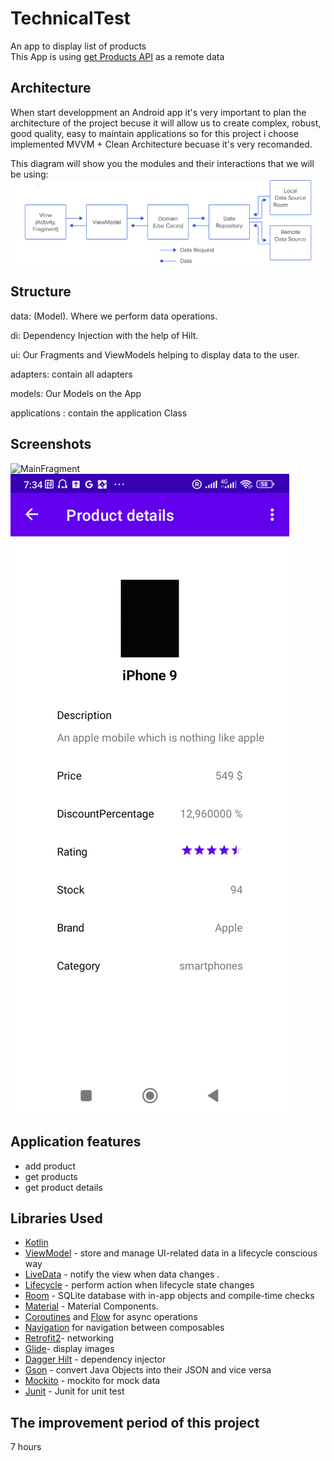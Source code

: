 # TechnicalTest
An app to display list of products<br/>
This App is using [get Products API](https://dummyjson.com/products) as a remote data

Architecture
---------------
When start developpment an Android app it's very important to plan the architecture of the project becuse it will allow us to create complex, robust, good quality, easy to maintain applications so for this project i choose implemented MVVM + Clean Architecture becuase it's very recomanded.

This diagram will show you the modules and their interactions that we will be using:
![Architecture](screenshots/architecture.png "Architecture")

Structure
---------------
data: (Model). Where we perform data operations.

di: Dependency Injection with the help of Hilt.

ui: Our Fragments and ViewModels helping to display data to the user.

adapters: contain all adapters

models: Our Models on the App

applications : contain the application Class


Screenshots
-----------
![MainFragment](screenshots/products_screen.png.png "list of products")
![ProductDetailsFragment](screenshots/product_details_screen.png "product details")

Application features
---------------
* add product
* get products
* get product details

Libraries Used
---------------
* [Kotlin](https://kotlinlang.org/)
* [ViewModel](https://developer.android.com/topic/libraries/architecture/viewmodel) - store and manage UI-related data in a lifecycle conscious way
* [LiveData](https://developer.android.com/jetpack/arch/livedata) - notify the view when data changes .
* [Lifecycle](https://developer.android.com/topic/libraries/architecture/lifecycle) - perform action when lifecycle state changes
* [Room](https://developer.android.com/topic/libraries/architecture/room) - SQLite database with in-app objects and compile-time checks
* [Material](https://material.io/develop/android/docs/getting-started/) - Material Components.
* [Coroutines](https://kotlinlang.org/docs/reference/coroutines-overview.html) and [Flow](https://developer.android.com/kotlin/flow) for async operations
* [Navigation](https://developer.android.com/topic/libraries/architecture/navigation/) for navigation between composables
* [Retrofit2](https://square.github.io/retrofit/)- networking
* [Glide](https://github.com/bumptech/glide)- display images
* [Dagger Hilt](https://dagger.dev/hilt/) - dependency injector
* [Gson](https://github.com/google/gson) - convert Java Objects into their JSON and vice versa
* [Mockito](https://site.mockito.org/) - mockito for mock data
* [Junit](https://junit.org/junit5/) - Junit for unit test

The improvement period of this project
---------------
7 hours